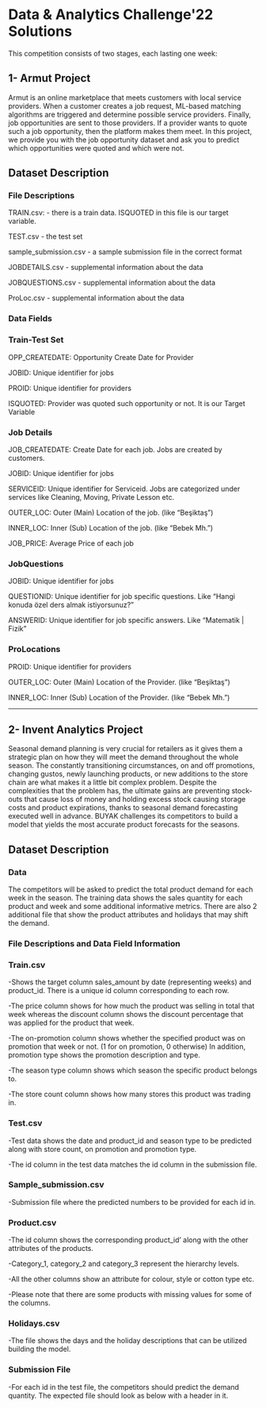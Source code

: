 # Data & Analytics Challenge'22 Solutions
This competition consists of two stages, each lasting one week:

## 1- Armut Project

Armut is an online marketplace that meets customers with local service providers. When a customer creates a job request, ML-based matching algorithms are triggered and determine possible service providers. Finally, job opportunities are sent to those providers. If a provider wants to quote such a job opportunity, then the platform makes them meet. In this project, we provide you with the job opportunity dataset and ask you to predict which opportunities were quoted and which were not.

## Dataset Description
### File Descriptions
TRAIN.csv: - there is a train data. ISQUOTED in this file is our target variable.

TEST.csv - the test set

sample_submission.csv - a sample submission file in the correct format

JOBDETAILS.csv - supplemental information about the data

JOBQUESTIONS.csv - supplemental information about the data

ProLoc.csv - supplemental information about the data

### Data Fields
### Train-Test Set
OPP_CREATEDATE: Opportunity Create Date for Provider

JOBID: Unique identifier for jobs

PROID: Unique identifier for providers

ISQUOTED: Provider was quoted such opportunity or not. It is our Target Variable

### Job Details
JOB_CREATEDATE: Create Date for each job. Jobs are created by customers.

JOBID: Unique identifier for jobs

SERVICEID: Unique identifier for Serviceid. Jobs are categorized under services like Cleaning, Moving, Private Lesson etc.

OUTER_LOC: Outer (Main) Location of the job. (like “Beşiktaş”)

INNER_LOC: Inner (Sub) Location of the job. (like “Bebek Mh.”)

JOB_PRICE: Average Price of each job

### JobQuestions
JOBID: Unique identifier for jobs

QUESTIONID: Unique identifier for job specific questions. Like “Hangi konuda özel ders almak istiyorsunuz?”

ANSWERID: Unique identifier for job specific answers. Like “Matematik | Fizik”

### ProLocations
PROID: Unique identifier for providers

OUTER_LOC: Outer (Main) Location of the Provider. (like “Beşiktaş”)

INNER_LOC: Inner (Sub) Location of the Provider. (like “Bebek Mh.”)

----------------------------------------------------------------------------------------------------------------------------------------------------------------------------------------------------------------------------

## 2- Invent Analytics Project

Seasonal demand planning is very crucial for retailers as it gives them a strategic plan on how they will meet the demand throughout the whole season. The constantly transitioning circumstances, on and off promotions, changing gustos, newly launching products, or new additions to the store chain are what makes it a little bit complex problem. Despite the complexities that the problem has, the ultimate gains are preventing stock-outs that cause loss of money and holding excess stock causing storage costs and product expirations, thanks to seasonal demand forecasting executed well in advance. BUYAK challenges its competitors to build a model that yields the most accurate product forecasts for the seasons.

## Dataset Description
### Data
The competitors will be asked to predict the total product demand for each week in the season. The training data shows the sales quantity for each product and week and some additional informative metrics. There are also 2 additional file that show the product attributes and holidays that may shift the demand.

### File Descriptions and Data Field Information
### Train.csv
-Shows the target column sales_amount by date (representing weeks) and product_id. There is a unique id column corresponding to each row.

-The price column shows for how much the product was selling in total that week whereas the discount column shows the discount percentage that was applied for the product that week.

-The on-promotion column shows whether the specified product was on promotion that week or not. (1 for on promotion, 0 otherwise) In addition, promotion type shows the promotion description and type.

-The season type column shows which season the specific product belongs to.

-The store count column shows how many stores this product was trading in.

### Test.csv
-Test data shows the date and product_id and season type to be predicted along with store count, on promotion and promotion type.

-The id column in the test data matches the id column in the submission file.

### Sample_submission.csv
-Submission file where the predicted numbers to be provided for each id in.

### Product.csv
-The id column shows the corresponding product_id’ along with the other attributes of the products.

-Category_1, category_2 and category_3 represent the hierarchy levels.

-All the other columns show an attribute for colour, style or cotton type etc.

-Please note that there are some products with missing values for some of the columns.

### Holidays.csv
-The file shows the days and the holiday descriptions that can be utilized building the model.

### Submission File
-For each id in the test file, the competitors should predict the demand quantity. The expected file should look as below with a header in it.
